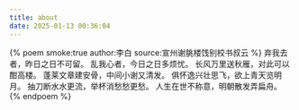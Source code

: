 ```yaml
---
title: about
date: 2025-01-13 00:36:04
---
```

{% poem smoke:true author:李白 source:宣州谢朓楼饯别校书叔云 %}
弃我去者，昨日之日不可留。
乱我心者，今日之日多烦忧。
长风万里送秋雁，对此可以酣高楼。
蓬莱文章建安骨，中间小谢又清发。
俱怀逸兴壮思飞，欲上青天览明月。
抽刀断水水更流，举杯消愁愁更愁。
人生在世不称意，明朝散发弄扁舟。
{% endpoem %} 
